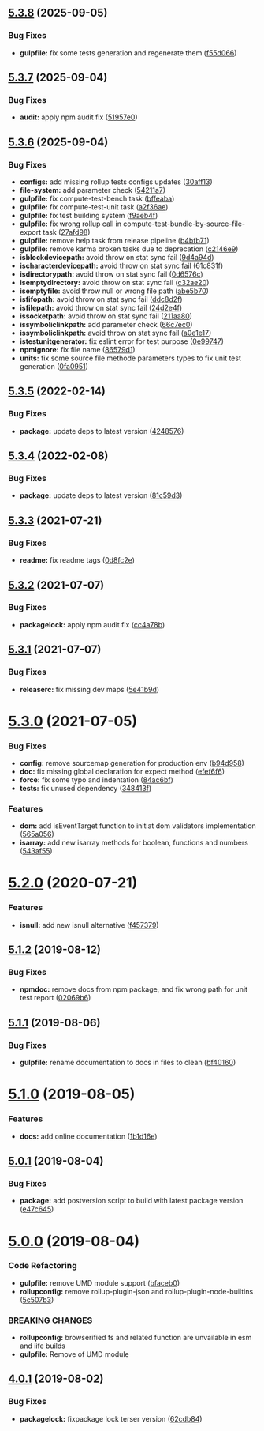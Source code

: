 ## [5.3.8](https://github.com/Itee/itee-validators/compare/v5.3.7...v5.3.8) (2025-09-05)


### Bug Fixes

* **gulpfile:** fix some tests generation and regenerate them ([f55d066](https://github.com/Itee/itee-validators/commit/f55d066b6616449929d5f75ea1b493334dd05047))

## [5.3.7](https://github.com/Itee/itee-validators/compare/v5.3.6...v5.3.7) (2025-09-04)


### Bug Fixes

* **audit:** apply npm audit fix ([51957e0](https://github.com/Itee/itee-validators/commit/51957e0f7cfd0a82beb67bd31e7c08b6e54923f8))

## [5.3.6](https://github.com/Itee/itee-validators/compare/v5.3.5...v5.3.6) (2025-09-04)


### Bug Fixes

* **configs:** add missing rollup tests configs updates ([30aff13](https://github.com/Itee/itee-validators/commit/30aff13c7713a24dc342ac08d2ea8bac25b6b0fb))
* **file-system:** add parameter check ([54211a7](https://github.com/Itee/itee-validators/commit/54211a7bf3ccfe4ea5a283502d46c69e547049d4))
* **gulpfile:** fix compute-test-bench task ([bffeaba](https://github.com/Itee/itee-validators/commit/bffeabaa9fbd2322d0df1c8c0be8d319b0697bcf))
* **gulpfile:** fix compute-test-unit task ([a2f36ae](https://github.com/Itee/itee-validators/commit/a2f36ae73f96e2da056b02fed63eebd5d275dc87))
* **gulpfile:** fix test building system ([f9aeb4f](https://github.com/Itee/itee-validators/commit/f9aeb4fd667c8058cda1629e5ad1c2a31bd91a95))
* **gulpfile:** fix wrong rollup call in compute-test-bundle-by-source-file-export task ([27afd98](https://github.com/Itee/itee-validators/commit/27afd98dc244bd1eeb3c3cc565fd2a9d178d4cf6))
* **gulpfile:** remove help task from release pipeline ([b4bfb71](https://github.com/Itee/itee-validators/commit/b4bfb717d9a42eaed877b733d05c94770b5b24c1))
* **gulpfile:** remove karma broken tasks due to deprecation ([c2146e9](https://github.com/Itee/itee-validators/commit/c2146e94d03754a2f4394851616c3418cd037fa1))
* **isblockdevicepath:** avoid throw on stat sync fail ([9d4a94d](https://github.com/Itee/itee-validators/commit/9d4a94d7338fab9620f351d26269a15600fc2aa5))
* **ischaracterdevicepath:** avoid throw on stat sync fail ([61c831f](https://github.com/Itee/itee-validators/commit/61c831f4b398fca78afaffdb4b35e76fbcc0a175))
* **isdirectorypath:** avoid throw on stat sync fail ([0d6576c](https://github.com/Itee/itee-validators/commit/0d6576c7e0f22603ceaf227589e5760a3587464b))
* **isemptydirectory:** avoid throw on stat sync fail ([c32ae20](https://github.com/Itee/itee-validators/commit/c32ae2068861647ab0b6192b817c92449f5477a5))
* **isemptyfile:** avoid throw null or wrong file path ([abe5b70](https://github.com/Itee/itee-validators/commit/abe5b70269eff627164abe1a6f2d4e548f979f6e))
* **isfifopath:** avoid throw on stat sync fail ([ddc8d2f](https://github.com/Itee/itee-validators/commit/ddc8d2fe1aca46c6373f2f5c4c3998f8fa25463c))
* **isfilepath:** avoid throw on stat sync fail ([24d2e4f](https://github.com/Itee/itee-validators/commit/24d2e4f231c2c863976b3961ebc331d4ea951c37))
* **issocketpath:** avoid throw on stat sync fail ([211aa80](https://github.com/Itee/itee-validators/commit/211aa80afb813d9ab93ab6fdf06271202a2d7ae2))
* **issymboliclinkpath:** add parameter check ([66c7ec0](https://github.com/Itee/itee-validators/commit/66c7ec0b1dbd443bd29ad54acad9a9bc5e543d0d))
* **issymboliclinkpath:** avoid throw on stat sync fail ([a0e1e17](https://github.com/Itee/itee-validators/commit/a0e1e17e4384648422c75fd193240665e3fd4df9))
* **istestunitgenerator:** fix eslint error for test purpose ([0e99747](https://github.com/Itee/itee-validators/commit/0e9974778b071a3b2af2d7e8a97d68a4b16eb094))
* **npmignore:** fix file name ([86579d1](https://github.com/Itee/itee-validators/commit/86579d183b182d4a840c3a71ddd5b4945058afcc))
* **units:** fix some source file methode parameters types to fix unit test generation ([0fa0951](https://github.com/Itee/itee-validators/commit/0fa09510c990e266d30af807a2fff5218147ce48))

## [5.3.5](https://github.com/Itee/itee-validators/compare/v5.3.4...v5.3.5) (2022-02-14)


### Bug Fixes

* **package:** update deps to latest version ([4248576](https://github.com/Itee/itee-validators/commit/424857653ba08ce5eb6483a9afbbf8eba8f46931))

## [5.3.4](https://github.com/Itee/itee-validators/compare/v5.3.3...v5.3.4) (2022-02-08)


### Bug Fixes

* **package:** update deps to latest version ([81c59d3](https://github.com/Itee/itee-validators/commit/81c59d3e5d88c65e924689c2b2bdbc67798c5286))

## [5.3.3](https://github.com/Itee/itee-validators/compare/v5.3.2...v5.3.3) (2021-07-21)


### Bug Fixes

* **readme:** fix readme tags ([0d8fc2e](https://github.com/Itee/itee-validators/commit/0d8fc2e3c40dd7a3220bb404e68458c9ce167e9b))

## [5.3.2](https://github.com/Itee/itee-validators/compare/v5.3.1...v5.3.2) (2021-07-07)


### Bug Fixes

* **packagelock:** apply npm audit fix ([cc4a78b](https://github.com/Itee/itee-validators/commit/cc4a78bc0ccabc380931d3508cbf783036c58208))

## [5.3.1](https://github.com/Itee/itee-validators/compare/v5.3.0...v5.3.1) (2021-07-07)


### Bug Fixes

* **releaserc:** fix missing dev maps ([5e41b9d](https://github.com/Itee/itee-validators/commit/5e41b9d7bb222e91cc72f85c7a699b4a21fef364))

# [5.3.0](https://github.com/Itee/itee-validators/compare/v5.2.0...v5.3.0) (2021-07-05)


### Bug Fixes

* **config:** remove sourcemap generation for production env ([b94d958](https://github.com/Itee/itee-validators/commit/b94d958286b030e031d6ed2a1e7eb4d7a569b753))
* **doc:** fix missing global declaration for expect method ([efef6f6](https://github.com/Itee/itee-validators/commit/efef6f63b4699a2cc579f878bc2ae42ac0706192))
* **force:** fix some typo and indentation ([84ac6bf](https://github.com/Itee/itee-validators/commit/84ac6bfda3221bf6a89ca243c820e3a1d389bd48))
* **tests:** fix unused dependency ([348413f](https://github.com/Itee/itee-validators/commit/348413f515f1a17183f5bb0410fa37277f9cdec7))


### Features

* **dom:** add isEventTarget function to initiat dom validators implementation ([565a056](https://github.com/Itee/itee-validators/commit/565a056732b92146d33378dd783127b97c08c09a))
* **isarray:** add new isarray methods for boolean, functions and numbers ([543af55](https://github.com/Itee/itee-validators/commit/543af5578605303415d379676a72b8511ff7f109))

# [5.2.0](https://github.com/Itee/itee-validators/compare/v5.1.2...v5.2.0) (2020-07-21)


### Features

* **isnull:** add new isnull alternative ([f457379](https://github.com/Itee/itee-validators/commit/f457379c7839f764b859df33cca9d4cddf2fe653))

## [5.1.2](https://github.com/Itee/itee-validators/compare/v5.1.1...v5.1.2) (2019-08-12)


### Bug Fixes

* **npmdoc:** remove docs from npm package, and fix wrong path for unit test report ([02069b6](https://github.com/Itee/itee-validators/commit/02069b6))

## [5.1.1](https://github.com/Itee/itee-validators/compare/v5.1.0...v5.1.1) (2019-08-06)


### Bug Fixes

* **gulpfile:** rename documentation to docs in files to clean ([bf40160](https://github.com/Itee/itee-validators/commit/bf40160))

# [5.1.0](https://github.com/Itee/itee-validators/compare/v5.0.1...v5.1.0) (2019-08-05)


### Features

* **docs:** add online documentation ([1b1d16e](https://github.com/Itee/itee-validators/commit/1b1d16e))

## [5.0.1](https://github.com/Itee/itee-validators/compare/v5.0.0...v5.0.1) (2019-08-04)


### Bug Fixes

* **package:** add postversion script to build with latest package version ([e47c645](https://github.com/Itee/itee-validators/commit/e47c645))

# [5.0.0](https://github.com/Itee/itee-validators/compare/v4.0.1...v5.0.0) (2019-08-04)


### Code Refactoring

* **gulpfile:** remove UMD module support ([bfaceb0](https://github.com/Itee/itee-validators/commit/bfaceb0))
* **rollupconfig:** remove rollup-plugin-json and rollup-plugin-node-builtins ([5c507b3](https://github.com/Itee/itee-validators/commit/5c507b3))


### BREAKING CHANGES

* **rollupconfig:** browserified fs and related function are unvailable in esm and iife builds
* **gulpfile:** Remove of UMD module

## [4.0.1](https://github.com/Itee/itee-validators/compare/v4.0.0...v4.0.1) (2019-08-02)


### Bug Fixes

* **packagelock:** fixpackage lock terser version ([62cdb84](https://github.com/Itee/itee-validators/commit/62cdb84))
